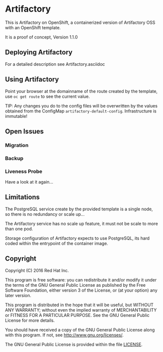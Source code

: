 # Artifactory

This is Artifactory on OpenShift, a containerized version of Artifactory OSS
with an OpenShift template.

It is a proof of concept, Version 1.1.0

## Deploying Artifactory

For a detailed description see Artifactory.asciidoc

## Using Artifactory

Point your browser at the domainname of the route created by the template, use
`oc get route` to see the current value.

TIP: Any changes you do to the config files will be overwritten by the values
obtained from the ConfigMap `artifactory-default-config`. Infrastructure is immutable!

## Open Issues

### Migration

### Backup

### Liveness Probe

Have a look at it again...

## Limitations

The PostgreSQL service create by the provided template is a single node, so
there is no redundancy or scale up...

The Artifactory service has no scale up feature, it must not be scale to more
than one pod.

Storage configuration of Artifactory expects to use PostgreSQL, its hard coded
within the entrypoint of the container image.

## Copyright

Copyright (C) 2016 Red Hat Inc.

This program is free software: you can redistribute it and/or modify
it under the terms of the GNU General Public License as published by
the Free Software Foundation, either version 3 of the License, or
(at your option) any later version.

This program is distributed in the hope that it will be useful,
but WITHOUT ANY WARRANTY; without even the implied warranty of
MERCHANTABILITY or FITNESS FOR A PARTICULAR PURPOSE.  See the
GNU General Public License for more details.

You should have received a copy of the GNU General Public License
along with this program. If not, see <http://www.gnu.org/licenses/>.

The GNU General Public License is provided within the file [LICENSE](LICENSE).
